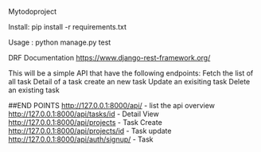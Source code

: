 Mytodoproject

Install: pip install -r requirements.txt

Usage : python manage.py test

DRF Documentation https://www.django-rest-framework.org/

This will be a simple API that have the following endpoints: Fetch the list of all task Detail of a task create an new task Update an exisiting task Delete an existing task

##END POINTS 
http://127.0.0.1:8000/api/ - list the api overview
http://127.0.0.1:8000/api/tasks/id - Detail View 
http://127.0.0.1:8000/api/projects - Task Create 
http://127.0.0.1:8000/api/projects/id - Task update 
http://127.0.0.1:8000/api/auth/signup/ - Task